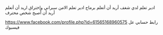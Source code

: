 ادير تعلم لدي شغف 
أريد أن أتعلم برماج 
ادير تعلم الامن سبراني وإختراق 
اريد أن أتعلم 
أريد أن أصبح شخص محترف 

https://www.facebook.com/profile.php?id=61565168960575
رابط حسابي عل فيسبوك 
<!---
Adam124380/Adam124380 is a ✨ special ✨ repository because its `README.md` (this file) appears on your GitHub profile.
You can click the Preview link to take a look at your changes.
--->
